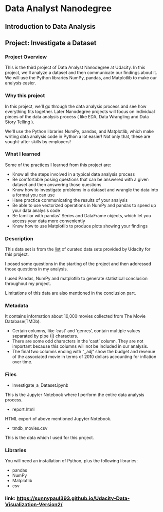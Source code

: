 # Data Analyst Nanodegree

## Introduction to Data Analysis

## Project: Investigate a Dataset

### Project Overview

This is the third project of Data Analyst Nanodegree at Udacity. In this project, we'll analyze a dataset and then communicate our findings about it. We will use the Python libraries NumPy, pandas, and Matplotlib to make our analysis easier.

### Why this project

In this project, we'll go through the data analysis process and see how everything fits together. Later Nanodegree projects will focus on individual pieces of the data analysis process ( like EDA, Data Wrangling and Data Story Telling ).

We'll use the Python libraries NumPy, pandas, and Matplotlib, which make writing data analysis code in Python a lot easier! Not only that, these are sought-after skills by employers!

### What I learned

Some of the practices I learned from this project are:

- Know all the steps involved in a typical data analysis process
- Be comfortable posing questions that can be answered with a given dataset and then answering those questions
- Know how to investigate problems in a dataset and wrangle the data into a format you can use
- Have practice communicating the results of your analysis
- Be able to use vectorized operations in NumPy and pandas to speed up your data analysis code
- Be familiar with pandas' Series and DataFrame objects, which let you access your data more conveniently
- Know how to use Matplotlib to produce plots showing your findings

### Description

This data set is from the [list](https://docs.google.com/document/d/e/2PACX-1vTlVmknRRnfy_4eTrjw5hYGaiQim5ctr9naaRd4V9du2B5bxpd8FEH3KtDgp8qVekw7Cj1GLk1IXdZi/pub?embedded=True) of curated data sets provided by Udacity for this project.

I posed some questions in the starting of the project and then addressed those questions in my analysis.

I used Pandas, NumPy and matplotlib to generate statistical conclusion throughout my project.

Limitations of this data are also mentioned in the conclusion part.

### Metadata

It contains information about 10,000 movies collected from The Movie Database(TMDb).

- Certain columns, like ‘cast’ and ‘genres’, contain multiple values separated by pipe (|) characters.
- There are some odd characters in the ‘cast’ column. They are not important because this columns will not be included in our analysis.
- The final two columns ending with “_adj” show the budget and revenue of the associated movie in terms of 2010 dollars accounting for inflation over time.

### Files

- Investigate_a_Dataset.ipynb

This is the Jupyter Notebook where I perform the entire data analysis process.

- report.html

HTML export of above mentioned Jupyter Notebook.

- tmdb_movies.csv

This is the data which I used for this project.

### Libraries

You will need an installation of Python, plus the following libraries:

- pandas
- NumPy
- Matplotlib
- csv

### link: https://sunnypaul393.github.io/Udacity-Data-Visualization-Version2/
